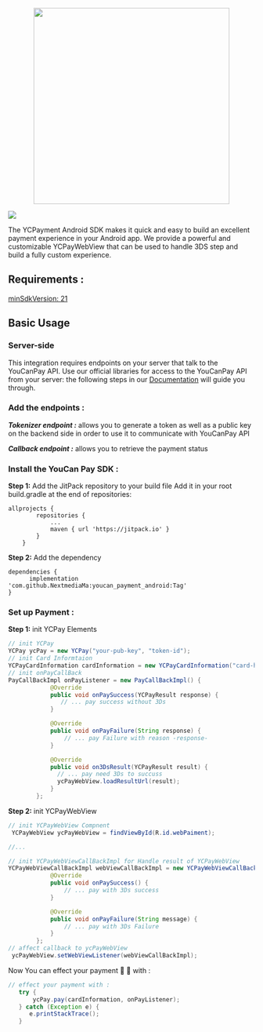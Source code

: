 <p align="center"><a href="https://pay.youcan.shop" target="_blank"><img src="https://pay.youcan.shop/images/ycpay-logo.svg" width="400"></a></p>

[![](https://jitpack.io/v/NextmediaMa/youcan_payment_android.svg)](https://jitpack.io/#NextmediaMa/youcan_payment_android)

The YCPayment Android SDK makes it quick and easy to build an excellent payment experience in your Android app. We provide a powerful and customizable YCPayWebView that can be used to handle 3DS step and build a fully custom experience.
## Requirements :

[minSdkVersion: 21](https://developer.android.com/studio/releases/platforms#5.0)

## Basic Usage

###  Server-side

This integration requires endpoints on your server that talk to the YouCanPay API. Use our official libraries for access to the YouCanPay API from your server:  the following steps in our [Documentation](https://pay.youcan.shop/docs) will guide you through.

### Add the endpoints :

___Tokenizer endpoint :___ allows you to generate a token as well as a public key on the backend side in order to use it to communicate with YouCanPay API

___Callback endpoint :___  allows you to retrieve the payment status


### Install the YouCan Pay SDK :
<b>Step 1:</b> Add the JitPack repository to your build file
Add it in your root build.gradle at the end of repositories:

```gradel
allprojects {
		repositories {
			...
			maven { url 'https://jitpack.io' }
		}
	}
```
<b>Step 2:</b> Add the dependency
```gradel
dependencies {
	  implementation 'com.github.NextmediaMa:youcan_payment_android:Tag'
}

 ```
 ### Set up Payment :
<b>Step 1:</b> init YCPay Elements

```java
// init YCPay
YCPay ycPay = new YCPay("your-pub-key", "token-id");
// init Card Informtaion
YCPayCardInformation cardInformation = new YCPayCardInformation("card-holder-name", "4242424242424242", "10/24", "112");
// init onPayCallBack
PayCallBackImpl onPayListener = new PayCallBackImpl() {
            @Override
            public void onPaySuccess(YCPayResult response) {
               // ... pay success without 3Ds
            }

            @Override
            public void onPayFailure(String response) {
                // ... pay Failure with reason -response-
            }

            @Override
            public void on3DsResult(YCPayResult result) {
              // ... pay need 3Ds to succuss
              ycPayWebView.loadResultUrl(result);
            }
        };
```
<b>Step 2:</b> init YCPayWebView


```java
// init YCPayWebView Compnent
 YCPayWebView ycPayWebView = findViewById(R.id.webPaiment);

//...

// init YCPayWebViewCallBackImpl for Handle result of YCPayWebView
YCPayWebViewCallBackImpl webViewCallBackImpl = new YCPayWebViewCallBackImpl() {
            @Override
            public void onPaySuccess() {
                // ... pay with 3Ds success
            }

            @Override
            public void onPayFailure(String message) {
                // ... pay with 3Ds Failure
            }
        };
// affect callback to ycPayWebView
 ycPayWebView.setWebViewListener(webViewCallBackImpl);

```
Now You can effect your payment 💸 💸 with :

```java
// effect your payment with :
   try {
       ycPay.pay(cardInformation, onPayListener);
   } catch (Exception e) {
      e.printStackTrace();
   }
```

